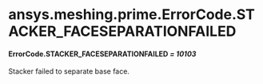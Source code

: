 # ansys.meshing.prime.ErrorCode.STACKER_FACESEPARATIONFAILED

<a id="ansys.meshing.prime.ErrorCode.STACKER_FACESEPARATIONFAILED"></a>

#### ErrorCode.STACKER_FACESEPARATIONFAILED *= 10103*

Stacker failed to separate base face.

<!-- !! processed by numpydoc !! -->
